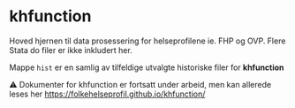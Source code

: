 # khfunction
Hoved hjernen til data prosessering for helseprofilene ie. FHP og OVP. Flere Stata do filer er ikke inkludert her.

Mappe `hist` er en samlig av tilfeldige utvalgte historiske filer for **khfunction** 

:warning: Dokumenter for khfunction er fortsatt under arbeid, men kan allerede leses her
https://folkehelseprofil.github.io/khfunction/ 
